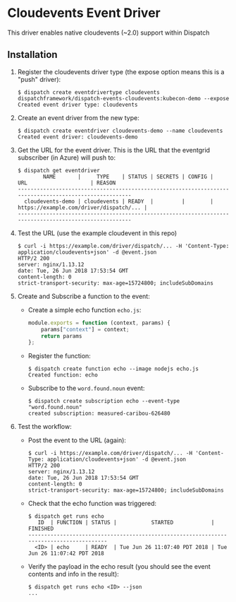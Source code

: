 # Cloudevents Event Driver

This driver enables native cloudevents (~2.0) support within Dispatch

## Installation

1. Register the cloudevents driver type (the expose option means this is a "push" driver):

    ```
    $ dispatch create eventdrivertype cloudevents dispatchframework/dispatch-events-cloudevents:kubecon-demo --expose
    Created event driver type: cloudevents
    ```

2. Create an event driver from the new type:

    ```
    $ dispatch create eventdriver cloudevents-demo --name cloudevents
    Created event driver: cloudevents-demo
    ```

3. Get the URL for the event driver.  This is the URL that the eventgrid subscriber (in Azure) will push to:

    ```
    $ dispatch get eventdriver
            NAME       |     TYPE    | STATUS | SECRETS | CONFIG |                  URL                    | REASON
    -------------------------------------------------------------------------------------------------------
      cloudevents-demo | cloudevents | READY  |         |        | https://example.com/driver/dispatch/... |
    -------------------------------------------------------------------------------------------------------
    ```

4. Test the URL (use the example cloudevent in this repo)

    ```
    $ curl -i https://example.com/driver/dispatch/... -H 'Content-Type: application/cloudevents+json' -d @event.json
    HTTP/2 200
    server: nginx/1.13.12
    date: Tue, 26 Jun 2018 17:53:54 GMT
    content-length: 0
    strict-transport-security: max-age=15724800; includeSubDomains
    ```

5. Create and Subscribe a function to the event:

    - Create a simple echo function `echo.js`:
        ```javascript
        module.exports = function (context, params) {
            params["context"] = context;
            return params
        };
        ```
    - Register the function:
        ```
        $ dispatch create function echo --image nodejs echo.js
        Created function: echo
        ```
    - Subscribe to the `word.found.noun` event:
        ```
        $ dispatch create subscription echo --event-type "word.found.noun"
        created subscription: measured-caribou-626480
        ```

6. Test the workflow:

    - Post the event to the URL (again):
        ```
        $ curl -i https://example.com/driver/dispatch/... -H 'Content-Type: application/cloudevents+json' -d @event.json
        HTTP/2 200
        server: nginx/1.13.12
        date: Tue, 26 Jun 2018 17:53:54 GMT
        content-length: 0
        strict-transport-security: max-age=15724800; includeSubDomains
        ```
    - Check that the echo function was triggered:
        ```
        $ dispatch get runs echo
           ID  | FUNCTION | STATUS |           STARTED            |           FINISHED
        ----------------------------------------------------------------------------------------
          <ID> | echo     | READY  | Tue Jun 26 11:07:40 PDT 2018 | Tue Jun 26 11:07:42 PDT 2018
        ```
    - Verify the payload in the echo result (you should see the event contents and info in the result):
        ```
        $ dispatch get runs echo <ID> --json
        ...
        ```